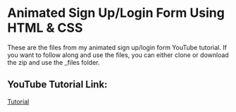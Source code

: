# Animated Sign Up/Login Form Using HTML & CSS

These are the files from my animated sign up/login form YouTube tutorial. If you want to follow along and use the files, you can either clone or download the zip and use the \_files folder.

## YouTube Tutorial Link:

[Tutorial](https://youtu.be/FJIydZ01e2A)
